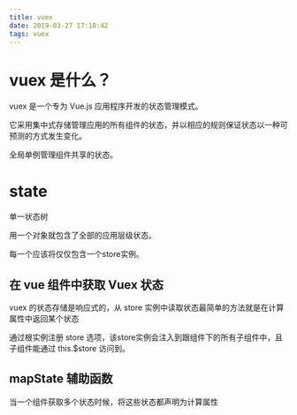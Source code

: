 ```yaml
---
title: vuex
date: 2019-03-27 17:10:42
tags: vuex
---
```


# vuex 是什么？

vuex 是一个专为 Vue.js 应用程序开发的状态管理模式。

它采用集中式存储管理应用的所有组件的状态，并以相应的规则保证状态以一种可预测的方式发生变化。

全局单例管理组件共享的状态。

# state

单一状态树

用一个对象就包含了全部的应用层级状态。

每一个应该将仅仅包含一个store实例。

## 在 vue 组件中获取 Vuex 状态

vuex 的状态存储是响应式的，从 store 实例中读取状态最简单的方法就是在计算属性中返回某个状态

通过根实例注册 store 选项，该store实例会注入到跟组件下的所有子组件中，且子组件能通过 this.$store 访问到。

## mapState 辅助函数

当一个组件获取多个状态时候，将这些状态都声明为计算属性

